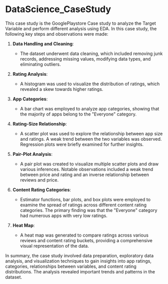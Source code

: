 # DataScience_CaseStudy
This case study is the GooglePlaystore Case study to analyze the Target Variable and perform different analysis using EDA.
In this case study, the following key steps and observations were made:

1. **Data Handling and Cleaning**:
   - The dataset underwent data cleaning, which included removing junk records, addressing missing values, modifying data types, and eliminating outliers.

2. **Rating Analysis**:
   - A histogram was used to visualize the distribution of ratings, which revealed a skew towards higher ratings.

3. **App Categories**:
   - A bar chart was employed to analyze app categories, showing that the majority of apps belong to the "Everyone" category.

4. **Rating-Size Relationship**:
   - A scatter plot was used to explore the relationship between app size and ratings. A weak trend between the two variables was observed. Regression plots were briefly examined for further insights.

5. **Pair-Plot Analysis**:
   - A pair plot was created to visualize multiple scatter plots and draw various inferences. Notable observations included a weak trend between price and rating and an inverse relationship between reviews and price.

6. **Content Rating Categories**:
   - Estimator functions, bar plots, and box plots were employed to examine the spread of ratings across different content rating categories. The primary finding was that the "Everyone" category had numerous apps with very low ratings.

7. **Heat Map**:
   - A heat map was generated to compare ratings across various reviews and content rating buckets, providing a comprehensive visual representation of the data.

In summary, the case study involved data preparation, exploratory data analysis, and visualization techniques to gain insights into app ratings, categories, relationships between variables, and content rating distributions. The analysis revealed important trends and patterns in the dataset.
